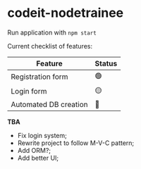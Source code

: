 # codeit-nodetrainee

Run application with `npm start`

Current checklist of features: 

| Feature               | Status |
|-----------------------|--------|
| Registration form     | 🟢      |
| Login form            | 🟡      |
| Automated DB creation | 🔴      |

**TBA**

 - Fix login system;
 - Rewrite project to follow M-V-C pattern;
 - Add ORM?;
 - Add better UI;